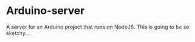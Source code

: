 # Arduino-server
A server for an Arduino project that runs on NodeJS. This is going to be so sketchy...
